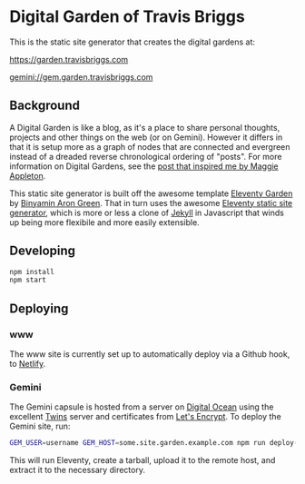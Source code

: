 # Digital Garden of Travis Briggs

This is the static site generator that creates the digital gardens at:

https://garden.travisbriggs.com

[gemini://gem.garden.travisbriggs.com](gemini://gem.garden.travisbriggs.com)

## Background

A Digital Garden is like a blog, as it's a place to share personal thoughts, projects and other things on the web (or on Gemini). However it differs in that it is setup more as a graph of nodes that are connected and evergreen instead of a dreaded reverse chronological ordering of "posts". For more information on Digital Gardens, see the [post that inspired me by Maggie Appleton](https://maggieappleton.com/garden-history).

This static site generator is built off the awesome template [Eleventy Garden](https://github.com/binyamin/eleventy-garden) by [Binyamin Aron Green](https://www.buymeacoffee.com/binyamin). That in turn uses the awesome [Eleventy static site generator](https://www.11ty.dev/), which is more or less a clone of [Jekyll](https://jekyllrb.com/) in Javascript that winds up being more flexibile and more easily extensible.

## Developing

```bash
npm install
npm start
```

## Deploying

### www
The www site is currently set up to automatically deploy via a Github hook, to [Netlify](https://www.netlify.com/).

### Gemini
The Gemini capsule is hosted from a server on [Digital Ocean](https://www.digitalocean.com/) using the excellent [Twins](https://code.rocket9labs.com/tslocum/twins) server and certificates from [Let's Encrypt](https://letsencrypt.org/). To deploy the Gemini site, run:

```bash
GEM_USER=username GEM_HOST=some.site.garden.example.com npm run deploy-gemini
```

This will run Eleventy, create a tarball, upload it to the remote host, and extract it to the necessary directory.
